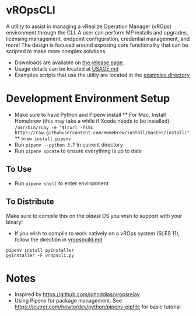 # vROpsCLI

A utility to assist in managing a vRealize Operation Manager (vROps) environment through the CLI.  A user can perform MP installs and upgrades, licensing management,
endpoint configuration, credential management, and more!  The design is focused around exposing core functionality that can be scripted to make more complex solutions.

* Downloads are available on [the release page](https://github.com/BlueMedoraPublic/vropscli/releases).
* Usage details can be located at [USAGE.md](USAGE.md)
* Examples scripts that use the utilty are located in the [examples directory](https://github.com/BlueMedoraPublic/vropscli/tree/master/examples)


# Development Environment Setup

* Make sure to have Python and Pipenv install
** For Mac, Install Homebrew (this may take a while if Xcode needs to be installed):
```/usr/bin/ruby -e "$(curl -fsSL https://raw.githubusercontent.com/Homebrew/install/master/install)"```
** ```brew install pipenv```
* Run ```pipenv --python 3.7``` In current directory
* Run ```pipenv update``` to ensure everything is up to date

## To Use

* Run ```pipenv shell``` to enter environment

## To Distribute

Make sure to compile this on the *oldest* OS you wish to support with your binary!
* If you wish to compile to work natively on a vROps system (SLES 11), follow the direction in [vropsbuild.md](vropsbuild.md)
```
pipenv install pyinstaller
pyinstaller -F vropscli.py
```

# Notes

* Inspired by https://github.com/johnddias/vropsrelay
* Using Pipenv for package management.  See https://jcutrer.com/howto/dev/python/pipenv-pipfile for basic tutorial
